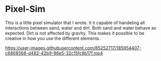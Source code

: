 # Pixel-Sim

This is a little pixel simulator that I wrote. 
It it capable of handeling all interactions between sand, water and dirt.
Both sand and water behave as expected. Dirt is not affected by gravity.
This makes it possible to be creative in how you use the different elements.


https://user-images.githubusercontent.com/85252717/185954407-c6868568-d482-42b9-86e5-32c15fc8b17f.mp4
